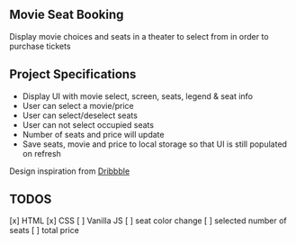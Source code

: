 ## Movie Seat Booking

Display movie choices and seats in a theater to select from in order to purchase tickets

## Project Specifications

- Display UI with movie select, screen, seats, legend & seat info
- User can select a movie/price
- User can select/deselect seats
- User can not select occupied seats
- Number of seats and price will update
- Save seats, movie and price to local storage so that UI is still populated on refresh

Design inspiration from [Dribbble](https://dribbble.com/shots/3628370-Movie-Seat-Booking)

## TODOS

[x] HTML
[x] CSS
[ ] Vanilla JS
[ ] seat color change
[ ] selected number of seats
[ ] total price
